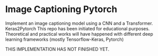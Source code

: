 # Image Captioning Pytorch
Implement an image captioning model using a CNN and a Transformer. Keras2Pytorch
This repo has been initiated for educational purposes. Theoretical and practical works will have happened with different deep learning frameworks (mostly Tensorflow-Keras, Pytorch)

THIS IMPLEMENTATION HAS NOT FINISHED YET.
